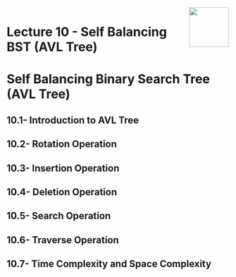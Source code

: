 <img align="right" width="90" height="90" src="https://github.com/cs-MohamedAyman/Computer-Science-Textbooks/blob/master/logos/data-structures.jpg">

# Lecture 10 - Self Balancing BST (AVL Tree)

# Self Balancing Binary Search Tree (AVL Tree)
## 10.1- Introduction to AVL Tree
## 10.2- Rotation Operation
## 10.3- Insertion Operation
## 10.4- Deletion Operation
## 10.5- Search Operation
## 10.6- Traverse Operation
## 10.7- Time Complexity and Space Complexity
